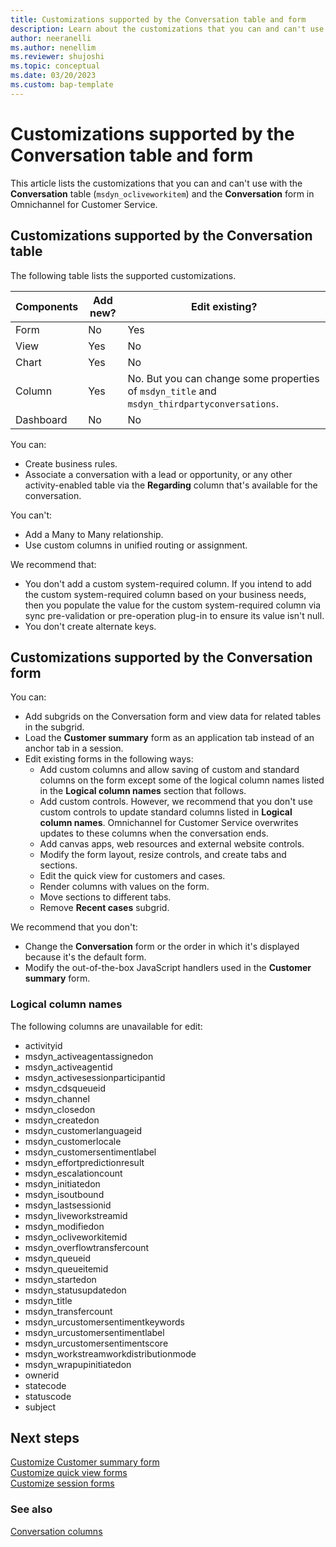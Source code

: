 ```yaml
---
title: Customizations supported by the Conversation table and form
description: Learn about the customizations that you can and can't use with the Conversation table and form in Omnichannel for Customer Service.
author: neeranelli
ms.author: nenellim
ms.reviewer: shujoshi
ms.topic: conceptual 
ms.date: 03/20/2023
ms.custom: bap-template
---
```


# Customizations supported by the Conversation table and form

This article lists the customizations that you can and can't use with the **Conversation** table (`msdyn_ocliveworkitem`) and the **Conversation** form in Omnichannel for Customer Service.

## Customizations supported by the Conversation table

The following table lists the supported customizations.

| Components  | Add new?   | Edit existing?    |
|------------ | ---------  | ----------------  |
| Form        |  No        |  Yes            |
| View        |  Yes       |  No              |
| Chart       |  Yes       |  No               |
| Column      |  Yes       |  No. But you can change some properties of `msdyn_title` and `msdyn_thirdpartyconversations`. |
| Dashboard   |  No        |  No               |

You can:

- Create business rules.
- Associate a conversation with a lead or opportunity, or any other activity-enabled table via the **Regarding** column that's available for the conversation.

You can't:

- Add a Many to Many relationship.
- Use custom columns in unified routing or assignment.

We recommend that:

- You don't add a custom system-required column. If you intend to add the custom system-required column based on your business needs, then you populate the value for the custom system-required column via sync pre-validation or pre-operation plug-in to ensure its value isn't null.
- You don't create alternate keys.

## Customizations supported by the Conversation form

You can:

- Add subgrids on the Conversation form and view data for related tables in the subgrid.
- Load the **Customer summary** form as an application tab instead of an anchor tab in a session.
- Edit existing forms in the following ways:
  - Add custom columns and allow saving of custom and standard columns on the form except some of the logical column names listed in the **Logical column names** section that follows.
  - Add custom controls. However, we recommend that you don't use custom controls to update standard columns listed in **Logical column names**. Omnichannel for Customer Service overwrites updates to these columns when the conversation ends.
  - Add canvas apps, web resources and external website controls.
  - Modify the form layout, resize controls, and create tabs and sections.
  - Edit the quick view for customers and cases.
  - Render columns with values on the form.
  - Move sections to different tabs.
  - Remove **Recent cases** subgrid.

We recommend that you don't:

- Change the **Conversation** form or the order in which it's displayed because it's the default form.
- Modify the out-of-the-box JavaScript handlers used in the **Customer summary** form.

### Logical column names

The following columns are unavailable for edit:

- activityid
- msdyn_activeagentassignedon
- msdyn_activeagentid
- msdyn_activesessionparticipantid
- msdyn_cdsqueueid
- msdyn_channel
- msdyn_closedon
- msdyn_createdon
- msdyn_customerlanguageid
- msdyn_customerlocale
- msdyn_customersentimentlabel
- msdyn_effortpredictionresult
- msdyn_escalationcount
- msdyn_initiatedon
- msdyn_isoutbound
- msdyn_lastsessionid
- msdyn_liveworkstreamid
- msdyn_modifiedon
- msdyn_ocliveworkitemid
- msdyn_overflowtransfercount
- msdyn_queueid
- msdyn_queueitemid
- msdyn_startedon
- msdyn_statusupdatedon
- msdyn_title
- msdyn_transfercount
- msdyn_urcustomersentimentkeywords
- msdyn_urcustomersentimentlabel
- msdyn_urcustomersentimentscore
- msdyn_workstreamworkdistributionmode
- msdyn_wrapupinitiatedon
- ownerid
- statecode
- statuscode
- subject

## Next steps

[Customize Customer summary form](customize-customer-summary.md)  
[Customize quick view forms](customize-quick-view-form.md)  
[Customize session forms](customize-session-form.md)  

### See also

[Conversation columns](developer/reference/entities/msdyn_ocliveworkitem.md)  
